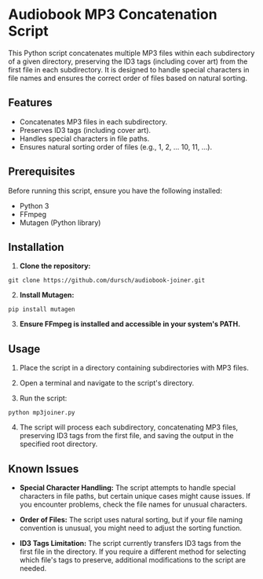 # Audiobook MP3 Concatenation Script

This Python script concatenates multiple MP3 files within each subdirectory of a given directory, preserving the ID3 tags (including cover art) from the first file in each subdirectory. It is designed to handle special characters in file names and ensures the correct order of files based on natural sorting.

## Features

- Concatenates MP3 files in each subdirectory.
- Preserves ID3 tags (including cover art).
- Handles special characters in file paths.
- Ensures natural sorting order of files (e.g., 1, 2, ... 10, 11, ...).

## Prerequisites

Before running this script, ensure you have the following installed:
- Python 3
- FFmpeg
- Mutagen (Python library)

## Installation

1. **Clone the repository:**
```
git clone https://github.com/dursch/audiobook-joiner.git

```

2. **Install Mutagen:**

```
pip install mutagen

```

3. **Ensure FFmpeg is installed and accessible in your system's PATH.**

## Usage

1. Place the script in a directory containing subdirectories with MP3 files.

2. Open a terminal and navigate to the script's directory.

3. Run the script:

```
python mp3joiner.py
```
4. The script will process each subdirectory, concatenating MP3 files, preserving ID3 tags from the first file, and saving the output in the specified root directory.

## Known Issues

- **Special Character Handling:** The script attempts to handle special characters in file paths, but certain unique cases might cause issues. If you encounter problems, check the file names for unusual characters.

- **Order of Files:** The script uses natural sorting, but if your file naming convention is unusual, you might need to adjust the sorting function.

- **ID3 Tags Limitation:** The script currently transfers ID3 tags from the first file in the directory. If you require a different method for selecting which file's tags to preserve, additional modifications to the script are needed.
